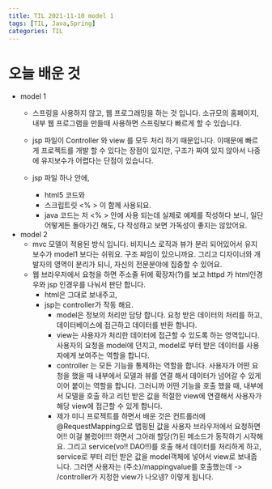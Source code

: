 ```yaml
---
title: TIL 2021-11-10 model 1 
tags: [TIL, Java,Spring]
categories: TIL
---
```


# 오늘 배운 것 

- model 1 
    - 스프링을 사용하지 않고, 웹 프로그래밍을 하는 것 입니다. 소규모의 홈페이지, 내부 웹 프로그램을 만들때 사용하면 스프링보다 빠르게 할 수 있습니다. 

    - jsp 파일이 Controller 와 view 를 모두 처리 하기 때문입니다. 이때문에 빠르게 프로젝트를 개발 할 수 있다는 장점이 있지만, 구조가 짜여 있지 않아서 나중에 유지보수가 어렵다는 단점이 있습니다. 
    
    - jsp 파일 하나 안에, 
        - html5 코드와 
        - 스크립트릿 <% > 이 함께 사용되요. 
        - java 코드는 저 <% > 안에 사용 되는데 실제로 예제를 작성하다 보니, 일단 어떻게든 돌아가긴 해도, 다 작성하고 보면 가독성이 좋지는 않았어요. 
- model 2 
    - mvc 모델이 적용된 방식 입니다. 비지니스 로직과 뷰가 분리 되어있어서 유지 보수가 model1 보다는 쉬워요. 구조 짜임이 있으니까요. 그리고 디자이너와 개발자의 영역이 분리가 되니, 자신의 전문분야에 집중할 수 있어요. 
    - 웹 브라우저에서 요청을 하면 주소줄 뒤에 확장자(?)를 보고 httpd 가 html인경우와 jsp 인경우를 나눠서 판단 합니다. 
        - html은 그대로 보내주고,
        - jsp는 controller가 작동 해요. 
            - model은 정보의 처리만 담당 합니다. 요청 받은 데이터의 처리를 하고, 데이터베이스에 접근하고 데이터를 반환 합니다. 
            - view는 사용자가 처리한 데이터에 접근할 수 있도록 하는 영역입니다. 사용자의 요청을 model에 던지고, model로 부터 받은 데이터를 사용자에게 보여주는 역할을 합니다. 
            - controller 는 모든 기능을 통제하는 역할을 합니다. 사용자가 어떤 요청을 했을 때 내부에서 모델과 뷰를 연결 해서 데이터가 넘어갈 수 있게 이어 붙이는 역할을 합니다. 그러니까 어떤 기능을 호출 했을 때, 내부에서 모델을 호출 하고 리턴 받은 값을 적절한 view에 연결해서 사용자가 해당 view에 접근할 수 있게 합니다. 
            - 제가 미니 프로젝트를 하면서 배운 것은 컨트롤러에 @RequestMapping으로 맵핑된 값을 사용자 브라우저에서 요청하면 어!! 이걸 불렀어!!!! 하면서 그아래 할당(?)된 메소드가 동작하기 시작해요. 그리고 service(vo!! DAO!!)를 호출 해서 데이터를 처리하게 하고, service로 부터 리턴 받은 값을 model객체에 넣어서 view로 보내줍니다. 
            그러면 사용자는 (주소)/mappingvalue를 호출했는데 -> /controller가 지정한 view가 나오넹? 이렇게 됩니다. 

            
